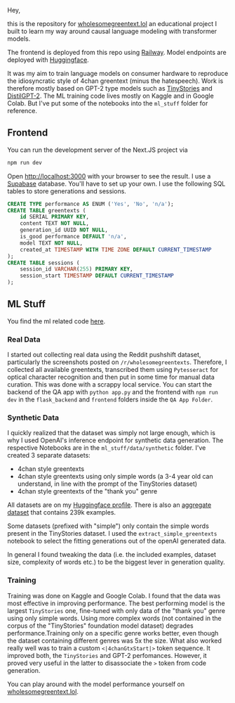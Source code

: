 Hey,

this is the repository for [wholesomegreentext.lol](wholesomegreentext.lol) an educational project I built to learn my way around causal language modeling with transformer models.

The frontend is deployed from this repo using [Railway](railway.app). Model endpoints are deployed with [Huggingface](https://huggingface.co/).

It was my aim to train language models on consumer hardware to reproduce the idiosyncratic style of 4chan greentext (minus the hatespeech). Work is therefore mostly based on GPT-2 type models such as [TinyStories](https://arxiv.org/abs/2305.07759) and [DistilGPT-2](https://huggingface.co/distilgpt2). The ML training code lives mostly on Kaggle and in Google Colab. But I've put some of the notebooks into the `ml_stuff` folder for reference.

## Frontend

You can run the development server of the Next.JS project via

```bash
npm run dev
```

Open [http://localhost:3000](http://localhost:3000) with your browser to see the result.
I use a [Supabase](https://supabase.com/) database. You'll have to set up your own. I use the following SQL tables to store generations and sessions.

```sql
CREATE TYPE performance AS ENUM ('Yes', 'No', 'n/a');
CREATE TABLE greentexts (
    id SERIAL PRIMARY KEY,
    content TEXT NOT NULL,
    generation_id UUID NOT NULL,
    is_good performance DEFAULT 'n/a',
    model TEXT NOT NULL,
    created_at TIMESTAMP WITH TIME ZONE DEFAULT CURRENT_TIMESTAMP
);
CREATE TABLE sessions (
    session_id VARCHAR(255) PRIMARY KEY,
    session_start TIMESTAMP DEFAULT CURRENT_TIMESTAMP
);

```

## ML Stuff

You find the ml related code [here](https://github.com/maxmynter/wholesomegreentexttrainingstuff).

### Real Data

I started out collecting real data using the Reddit pushshift dataset, particularly the screenshots posted on `/r/wholesomegreentexts`. Therefore, I collected all available greentexts, transcribed them using `Pytesseract` for optical character recognition and then put in some time for manual data curation.
This was done with a scrappy local service. You can start the backend of the QA app with `python app.py` and the frontend with `npm run dev` in the `flask_backend` and `frontend` folders inside the `QA App Folder`.

### Synthetic Data

I quickly realized that the dataset was simply not large enough, which is why I used OpenAI's inference endpoint for synthetic data generation. The respective Notebooks are in the `ml_stuff/data/synthetic` folder. I've created 3 separate datasets:

- 4chan style greentexts
- 4chan style greentexts using only simple words (a 3-4 year old can understand, in line with the prompt of the TinyStories dataset)
- 4chan style greentexts of the "thank you" genre

All datasets are on my [Huggingface profile](ttps://huggingface.co/maxmyn). There is also an [aggregate dataset](https://huggingface.co/datasets/maxmyn/wholesome_greentext_239k) that contains 239k examples.

Some datasets (prefixed with "simple") only contain the simple words present in the TinyStories dataset. I used the `extract_simple_greentexts` notebook to select the fitting generations out of the openAI generated data.

In general I found tweaking the data (i.e. the included examples, dataset size, complexity of words etc.) to be the biggest lever in generation quality.

### Training

Training was done on Kaggle and Google Colab. I found that the data was most effective in improving performance. The best performing model is the largest `TinyStories` one, fine-tuned with only data of the "thank you" genre using only simple words. Using more complex words (not contained in the corpus of the "TinyStories" foundation model dataset) degrades performance.Training only on a specific genre works better, even though the dataset containing different genres was 5x the size.
What also worked really well was to train a custom `<|4chanGtxStart|>` token sequence. It improved both, the `TinyStories` and GPT-2 perfomances. However, it proved very useful in the latter to disassociate the `>` token from code generation.

You can play around with the model performance yourself on [wholesomegreentext.lol](wholesomegreentext.lol).
